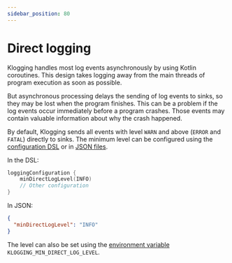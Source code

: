 ```yaml
---
sidebar_position: 80
---
```


# Direct logging

Klogging handles most log events asynchronously by using Kotlin coroutines. This design takes
logging away from the main threads of program execution as soon as possible.

But asynchronous processing delays the sending of log events to sinks, so they may be lost when the
program finishes. This can be a problem if the log events occur immediately before a program
crashes. Those events may contain valuable information about why the crash happened.

By default, Klogging sends all events with level `WARN` and above (`ERROR` and `FATAL`) directly to
sinks. The minimum level can be configured using the [configuration DSL](../configuration/dsl) or
in [JSON files](../configuration/json).

In the DSL:

```kotlin
loggingConfiguration {
    minDirectLogLevel(INFO)
    // Other configuration
}
```

In JSON:

```json
{
  "minDirectLogLevel": "INFO"
}
```

The level can also be set using the [environment
variable](../internals/environment-variables) `KLOGGING_MIN_DIRECT_LOG_LEVEL`.
